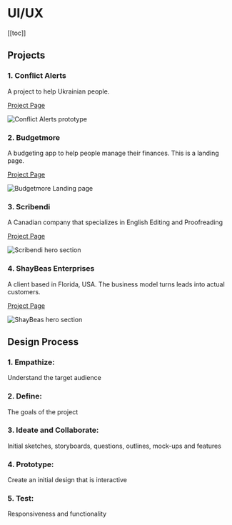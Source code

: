 # UI/UX

[[toc]]

## Projects

### 1. Conflict Alerts
A project to help Ukrainian people.

[Project Page](/work/uiux/conflict-alerts.md)

![Conflict Alerts prototype](/images/work/conflict-alerts/conflict-alerts.png)

### 2. Budgetmore
A budgeting app to help people manage their finances.  This is a landing page. 

[Project Page](/work/uiux/budgetmore.md)

![Budgetmore Landing page](/images/work/budgetmore/hero-section.png)

### 3. Scribendi
A Canadian company that specializes in English Editing and Proofreading

[Project Page](/work/uiux/scribendi.md)

![Scribendi hero section](/images/work/scribendi/banner-scribendi.jpg)

### 4. ShayBeas Enterprises
A client based in Florida, USA.  The business model turns leads into actual customers. 

[Project Page](/work/uiux/shaybeas.md)

![ShayBeas hero section](/images/work/shaybeas/shaybeas-hero.png)

## Design Process

### 1. Empathize: 
Understand the target audience

### 2. Define: 
The goals of the project

### 3. Ideate and Collaborate: 
Initial sketches, storyboards, questions, outlines, mock-ups and features

### 4. Prototype: 
Create an initial design that is interactive

### 5. Test: 
Responsiveness and functionality
